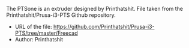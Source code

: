 The PTSone is an extruder designed by Printhatshit. File taken from the Printhatshit/Prusa-i3-PTS Github repository.

* URL of the file: https://github.com/Printhatshit/Prusa-i3-PTS/tree/master/Freecad
* Author: Printhatshit